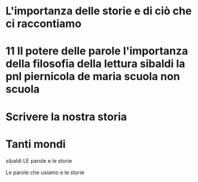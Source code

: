 # L'importanza delle storie e di ciò che ci raccontiamo

# 11 Il potere delle parole l'importanza della filosofia della lettura sibaldi la pnl piernicola de maria scuola non scuola


# Scrivere la nostra storia


# Tanti mondi
sibaldi LE parole e le storie 

Le parole che usiamo e le storie
<!--stackedit_data:
eyJoaXN0b3J5IjpbMTc2NzkyMzU0OV19
--> 